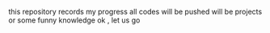 this repository records my progress
all codes will be pushed 
will be projects or some funny knowledge
ok , let us go